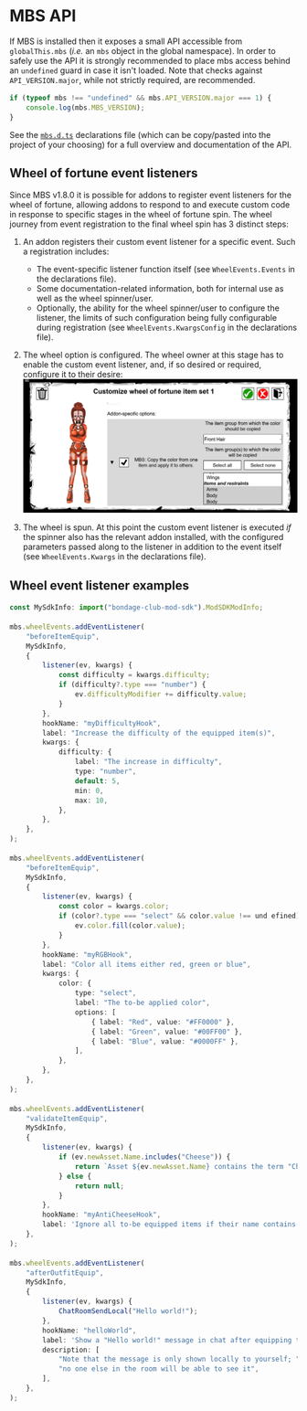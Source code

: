 # MBS API

If MBS is installed then it exposes a small API accessible from `globalThis.mbs` (_i.e._ an `mbs` object in the global namespace). In order to safely use the API it is strongly recommended to place mbs access behind an `undefined` guard in case it isn't loaded. Note that checks against `API_VERSION.major`, while not strictly required, are recommended.

```js
if (typeof mbs !== "undefined" && mbs.API_VERSION.major === 1) {
    console.log(mbs.MBS_VERSION);
}
```

See the [`mbs.d.ts`](./mbs.d.ts) declarations file (which can be copy/pasted into the project of your choosing) for a full overview and documentation of the API.

## Wheel of fortune event listeners

Since MBS v1.8.0 it is possible for addons to register event listeners for the wheel of fortune, allowing addons to respond to and execute custom code in response to specific stages in the wheel of fortune spin. The wheel journey from event registration to the final wheel spin has 3 distinct steps:

1. An addon registers their custom event listener for a specific event. Such a registration includes:
    * The event-specific listener function itself (see `WheelEvents.Events` in the declarations file).
    * Some documentation-related information, both for internal use as well as the wheel spinner/user.
    * Optionally, the ability for the wheel spinner/user to configure the listener, the limits of such configuration being fully configurable during registration (see `WheelEvents.KwargsConfig` in the declarations file).

2. The wheel option is configured. The wheel owner at this stage has to enable the custom event listener, and, if so desired or required, configure it to their desire:
![Wheel configuration](../static/images/addon_config.png)

3. The wheel is spun. At this point the custom event listener is executed _if_ the spinner also has the relevant addon installed, with the configured parameters passed along to the listener in addition to the event itself (see `WheelEvents.Kwargs` in the declarations file).

## Wheel event listener examples

```ts
const MySdkInfo: import("bondage-club-mod-sdk").ModSDKModInfo;

mbs.wheelEvents.addEventListener(
    "beforeItemEquip",
    MySdkInfo,
    {
        listener(ev, kwargs) {
            const difficulty = kwargs.difficulty;
            if (difficulty?.type === "number") {
                ev.difficultyModifier += difficulty.value;
            }
        },
        hookName: "myDifficultyHook",
        label: "Increase the difficulty of the equipped item(s)",
        kwargs: {
            difficulty: {
                label: "The increase in difficulty",
                type: "number",
                default: 5,
                min: 0,
                max: 10,
            },
        },
    },
);

mbs.wheelEvents.addEventListener(
    "beforeItemEquip",
    MySdkInfo,
    {
        listener(ev, kwargs) {
            const color = kwargs.color;
            if (color?.type === "select" && color.value !== und efined) {
                ev.color.fill(color.value);
            }
        },
        hookName: "myRGBHook",
        label: "Color all items either red, green or blue",
        kwargs: {
            color: {
                type: "select",
                label: "The to-be applied color",
                options: [
                    { label: "Red", value: "#FF0000" },
                    { label: "Green", value: "#00FF00" },
                    { label: "Blue", value: "#0000FF" },
                ],
            },
        },
    },
);

mbs.wheelEvents.addEventListener(
    "validateItemEquip",
    MySdkInfo,
    {
        listener(ev, kwargs) {
            if (ev.newAsset.Name.includes("Cheese")) {
                return `Asset ${ev.newAsset.Name} contains the term "Cheese"`;
            } else {
                return null;
            }
        },
        hookName: "myAntiCheeseHook",
        label: 'Ignore all to-be equipped items if their name contains the term "Cheese"',
    },
);

mbs.wheelEvents.addEventListener(
    "afterOutfitEquip",
    MySdkInfo,
    {
        listener(ev, kwargs) {
            ChatRoomSendLocal("Hello world!");
        },
        hookName: "helloWorld",
        label: 'Show a "Hello world!" message in chat after equipping the outfit',
        description: [
            "Note that the message is only shown locally to yourself; ",
            "no one else in the room will be able to see it",
        ],
    },
);
```
